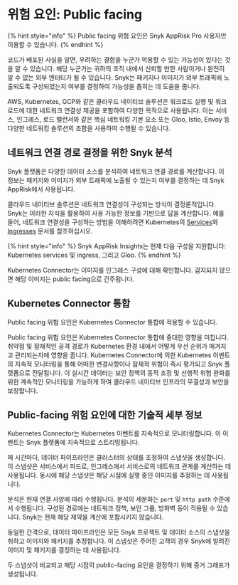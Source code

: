 # 위험 요인: Public facing

{% hint style="info" %}
Public facing 위험 요인은 Snyk AppRisk Pro 사용자만 이용할 수 있습니다.
{% endhint %}

코드가 배포된 사실을 알면, 우려하는 결함을 누군가 악용할 수 있는 가능성이 있다는 것을 알 수 있습니다. 해당 누군가는 귀하의 조직 내에서 신뢰할 만한 사람이거나 완전히 알 수 없는 외부 엔터티가 될 수 있습니다. Snyk는 패키지나 이미지가 외부 트래픽에 노출되도록 구성되었는지 여부를 결정하여 가능성을 좁히는 데 도움을 줍니다.

AWS, Kubernetes, GCP와 같은 클라우드 네이티브 솔루션은 워크로드 실행 및 워크로드에 대한 네트워크 연결성 제공을 포함하여 다양한 목적으로 사용됩니다. 이는 서비스, 인그레스, 로드 밸런서와 같은 핵심 네트워킹 기본 요소 또는 Gloo, Istio, Envoy 등 다양한 네트워킹 솔루션의 조합을 사용하여 수행될 수 있습니다.

## 네트워크 연결 경로 결정을 위한 Snyk 분석

Snyk 플랫폼은 다양한 데이터 소스를 분석하여 네트워크 연결 경로를 계산합니다. 이 정보는 패키지와 이미지가 외부 트래픽에 노출될 수 있는지 여부를 결정하는 데 Snyk AppRisk에서 사용됩니다.&#x20;

클라우드 네이티브 솔루션은 네트워크 연결성이 구성되는 방식이 결정론적입니다. Snyk는 이러한 지식을 활용하여 사용 가능한 정보를 기반으로 답을 계산합니다. 예를 들어, 네트워크 연결성을 구성하는 방법을 이해하려면 Kubernetes의 [Services](https://kubernetes.io/docs/concepts/services-networking/service/)와 [Ingresses](https://kubernetes.io/docs/concepts/services-networking/ingress/) 문서를 참조하십시오.&#x20;

{% hint style="info" %}
Snyk AppRisk Insights는 현재 다음 구성을 지원합니다: Kubernetes services 및 ingress, 그리고 Gloo.
{% endhint %}

Kubernetes Connector는 이미지를 인그레스 구성에 대해 확인합니다. 감지되지 않으면 해당 이미지는 public facing으로 간주됩니다.

## Kubernetes Connector 통합

Public facing 위험 요인은 Kubernetes Connector 통합에 적용할 수 있습니다.&#x20;

Public facing 위험 요인은 Kubernetes Connector 통합에 중대한 영향을 미칩니다. 취약점 및 잠재적인 공격 경로가 Kubernetes 환경 내에서 어떻게 우선 순위가 매겨지고 관리되는지에 영향을 줍니다. Kubernetes Connector에 의한 Kubernetes 이벤트의 지속적 모니터링을 통해 어떠한 변경사항이나 잠재적 위험이 즉시 평가되고 Snyk 플랫폼으로 전달됩니다. 이 실시간 데이터는 보안 정책의 동적 조정 및 선행적 위험 완화를 위한 계속적인 모니터링을 가능하게 하여 클라우드 네이티브 인프라의 무결성과 보안을 보장합니다.

## Public-facing 위험 요인에 대한 기술적 세부 정보

Kubernetes Connector는 Kubernetes 이벤트를 지속적으로 모니터링합니다. 이 이벤트는 Snyk 플랫폼에 지속적으로 스트리밍됩니다.&#x20;

매 시간마다, 데이터 파이프라인은 클러스터의 상태를 조정하여 스냅샷을 생성합니다. 이 스냅샷은 서비스에서 파드로, 인그레스에서 서비스로의 네트워크 관계를 계산하는 데 사용됩니다. 동시에 해당 스냅샷은 해당 시점에 실행 중인 이미지를 추정하는 데 사용됩니다.

분석은 현재 연결 사양에 따라 수행됩니다. 분석의 세분화는 `port` 및 `http path` 수준에서 수행됩니다. 구성된 경로에는 네트워크 정책, 보안 그룹, 방화벽 등이 적용될 수 있습니다. Snyk는 현재 해당 제약을 계산에 포함시키지 않습니다.&#x20;

동일한 간격으로, 데이터 파이프라인은 모든 Snyk 프로젝트 및 데이터 소스의 스냅샷을 취하고 이미지와 패키지를 추정합니다. 이 스냅샷은 주어진 고객의 경우 Snyk에 알려진 이미지 및 패키지를 결정하는 데 사용됩니다.&#x20;

두 스냅샷이 비교되고 해당 시점의 public-facing 요인을 결정하기 위해 증거 그래프가 생성됩니다.